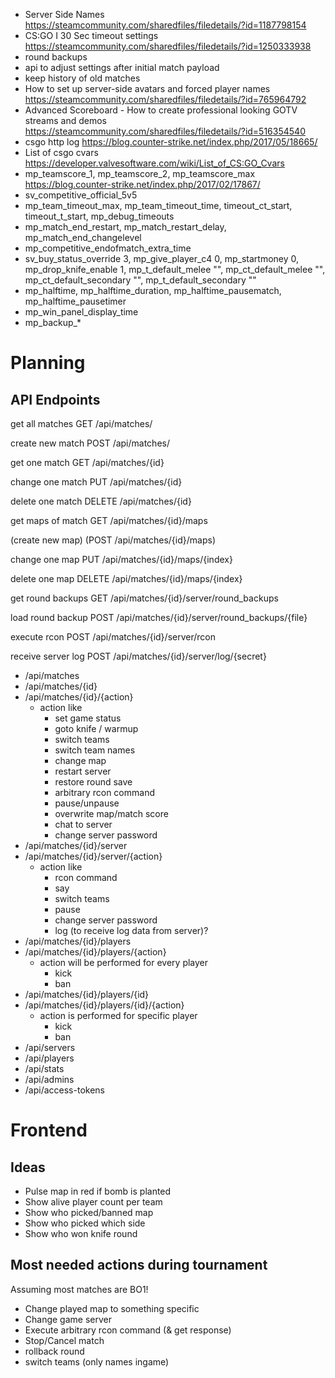 - Server Side Names https://steamcommunity.com/sharedfiles/filedetails/?id=1187798154
- CS:GO I 30 Sec timeout settings https://steamcommunity.com/sharedfiles/filedetails/?id=1250333938
- round backups
- api to adjust settings after initial match payload
- keep history of old matches
- How to set up server-side avatars and forced player names https://steamcommunity.com/sharedfiles/filedetails/?id=765964792
- Advanced Scoreboard - How to create professional looking GOTV streams and demos https://steamcommunity.com/sharedfiles/filedetails/?id=516354540
- csgo http log https://blog.counter-strike.net/index.php/2017/05/18665/
- List of csgo cvars https://developer.valvesoftware.com/wiki/List_of_CS:GO_Cvars
- mp_teamscore_1, mp_teamscore_2, mp_teamscore_max https://blog.counter-strike.net/index.php/2017/02/17867/
- sv_competitive_official_5v5
- mp_team_timeout_max, mp_team_timeout_time, timeout_ct_start, timeout_t_start, mp_debug_timeouts
- mp_match_end_restart, mp_match_restart_delay, mp_match_end_changelevel
- mp_competitive_endofmatch_extra_time
- sv_buy_status_override 3, mp_give_player_c4 0, mp_startmoney 0, mp_drop_knife_enable 1, mp_t_default_melee "", mp_ct_default_melee "", mp_ct_default_secondary "", mp_t_default_secondary ""
- mp_halftime, mp_halftime_duration, mp_halftime_pausematch, mp_halftime_pausetimer
- mp_win_panel_display_time
- mp_backup_*


# Planning

## API Endpoints

get all matches
GET     /api/matches/

create new match
POST    /api/matches/

get one match
GET     /api/matches/{id}

change one match
PUT     /api/matches/{id}

delete one match
DELETE  /api/matches/{id}

get maps of match
GET     /api/matches/{id}/maps

(create new map)
(POST    /api/matches/{id}/maps)

change one map
PUT     /api/matches/{id}/maps/{index}

delete one map
DELETE  /api/matches/{id}/maps/{index}

get round backups
GET     /api/matches/{id}/server/round_backups

load round backup
POST    /api/matches/{id}/server/round_backups/{file}

execute rcon
POST    /api/matches/{id}/server/rcon

receive server log
POST    /api/matches/{id}/server/log/{secret}

 - /api/matches
 - /api/matches/{id}
 - /api/matches/{id}/{action}
    - action like
        - set game status
        - goto knife / warmup
        - switch teams
        - switch team names
        - change map
        - restart server
        - restore round save
        - arbitrary rcon command
        - pause/unpause
        - overwrite map/match score
        - chat to server
        - change server password
 - /api/matches/{id}/server
 - /api/matches/{id}/server/{action}
    - action like
        - rcon command
        - say
        - switch teams
        - pause
        - change server password
        - log (to receive log data from server)?
 - /api/matches/{id}/players
 - /api/matches/{id}/players/{action}
    - action will be performed for every player
        - kick
        - ban
 - /api/matches/{id}/players/{id}
 - /api/matches/{id}/players/{id}/{action}
    - action is performed for specific player
        - kick
        - ban
 - /api/servers
 - /api/players
 - /api/stats
 - /api/admins
 - /api/access-tokens
 

 # Frontend
 
## Ideas

- Pulse map in red if bomb is planted
- Show alive player count per team
- Show who picked/banned map
- Show who picked which side
- Show who won knife round

## Most needed actions during tournament

Assuming most matches are BO1!

- Change played map to something specific
- Change game server
- Execute arbitrary rcon command (& get response)
- Stop/Cancel match
- rollback round
- switch teams (only names ingame)
